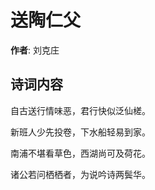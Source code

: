 # 送陶仁父

**作者**: 刘克庄

## 诗词内容

自古送行情味恶，君行快似泛仙槎。

新班人少先投卷，下水船轻易到家。

南浦不堪看草色，西湖尚可及荷花。

诸公若问栖栖者，为说吟诗两鬓华。

